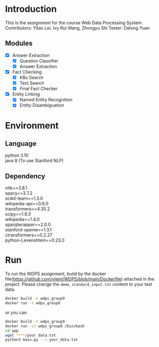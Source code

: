 # Introduction
This is the assignment for the course Web Data Processing System.
Contributors: Yitao Lei, Ivy Rui Wang, Zhongyu Shi
Tester: Delong Yuan
## Modules
- [x] Answer Extraction
  - [x] Question Classifier 
  - [x] Answer Extraction
- [x] Fact Checking
  - [x] KBs Search
  - [x] Text Search
  - [x] Final Fact Checker
- [x] Entity Linking
  - [x] Named Entity Recognition
  - [x] Entity Disambiguation
# Environment
## Language
python 3.10  
java 8 (To use Stanford NLP)
## Dependency
nltk==3.8.1 \
spacy==3.7.2 \
scikit-learn==1.3.0 \
wikipedia-api==0.6.0 \
transformers==4.35.2 \
scipy==1.9.3 \
wikipedia==1.4.0 \
sparqlwrapper==2.0.0 \
stanford-openie==1.3.1 \
ctransformers==0.2.27 \
python-Levenshtein==0.23.0  
# Run
To run the WDPS assignment, build by the docker file(https://github.com/yleinl/WDPS/blob/main/Dockerfile) attached in the project.
Please change the ```demo_standard_input.txt``` content to your test data.

```bash
docker build -t wdps_group9
docker run -t wdps_group9
```

or you can

```bash
docker build -t wdps_group9
docker run -it wdps_group9 /bin/bash
cd app
wget ****/your_data.txt
python3 main.py --i your_data.txt
```





